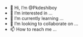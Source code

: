 - 👋 Hi, I’m @Pkdeshiboy
- 👀 I’m interested in ...
- 🌱 I’m currently learning ...
- 💞️ I’m looking to collaborate on ...
- 📫 How to reach me ...

<!---
Pkdeshiboy/Pkdeshiboy is a ✨ special ✨ repository because its `README.md` (this file) appears on your GitHub profile.
You can click the Preview link to take a look at your changes.
--->
